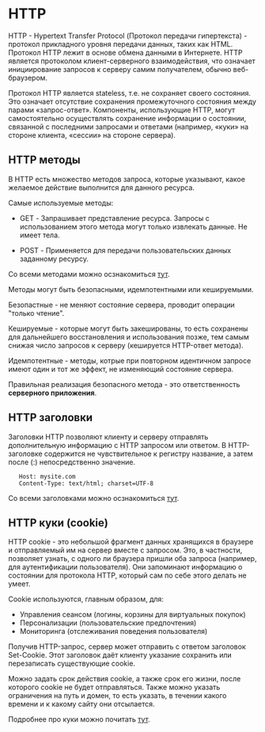 # HTTP

HTTP - Hypertext Transfer Protocol (Протокол передачи гипертекста) - протокол прикладного уровня передачи данных, таких как HTML. Протокол HTTP лежит в основе обмена данными в Интернете. HTTP является протоколом клиент-серверного взаимодействия, что означает инициирование запросов к серверу самим получателем, обычно веб-браузером.

Протокол HTTP является stateless, т.е. не сохраняет своего состояния. Это означает отсутствие сохранения промежуточного состояния между парами «запрос-ответ». Компоненты, использующие HTTP, могут самостоятельно осуществлять сохранение информации о состоянии, связанной с последними запросами и ответами (например, «куки» на стороне клиента, «сессии» на стороне сервера).

## HTTP методы

В HTTP есть множество методов запроса, которые указывают, какое желаемое действие выполнится для данного ресурса.

Самые используемые методы:

* GET - Запрашивает представление ресурса. Запросы с использованием этого метода могут только извлекать данные. Не имеет тела.

* POST - Применяется для передачи пользовательских данных заданному ресурсу.

Со всеми методами можно осзнакомиться [тут](https://developer.mozilla.org/ru/docs/Web/HTTP/Methods).

Методы могут быть безопасными, идемпотентными или кешируемыми.

Безопастные - не меняют состояние сервера, проводит операции "только чтение".

Кешируемые - которые могут быть закешированы, то есть сохранены для дальнейшего восстановления и использования позже, тем самым снижая число запросов к серверу (кешируется HTTP-ответ метода).

Идемпотентные - методы, котрые при повторном идентичном запросе имеют один и тот же эффект, не изменяющий состояние сервера.

Правильная реализация безопасного метода - это ответственность **серверного приложения**.

## HTTP заголовки

Заголовки HTTP позволяют клиенту и серверу отправлять дополнительную информацию с HTTP запросом или ответом. В HTTP-заголовке содержится не чувствительное к регистру название, а затем после (:) непосредственно значение.

```
   Host: mysite.com
   Content-Type: text/html; charset=UTF-8
``` 

Со всеми заголовками можно осзнакомиться [тут](https://developer.mozilla.org/ru/docs/Web/HTTP/Headers).

## HTTP куки (cookie)

HTTP cookie - это небольшой фрагмент данных хранящихся в браузере и отправляемый им на сервер вместе с запросом. Это, в частности, позволяет узнать, с одного ли браузера пришли оба запроса (например, для аутентификации пользователя). Они запоминают информацию о состоянии для протокола HTTP, который сам по себе этого делать не умеет.

Cookie используются, главным образом, для:

* Управления сеансом (логины, корзины для виртуальных покупок)
* Персонализации (пользовательские предпочтения)
* Мониторинга (отслеживания поведения пользователя)

Получив HTTP-запрос, сервер может отправить с ответом заголовок Set-Cookie. Этот заголовок даёт клиенту указание сохранить или перезаписать существующие cookie.

Можно задать срок действия cookie, а также срок его жизни, после которого cookie не будет отправляться. Также можно указать ограничения на путь и домен, то есть указать, в течении какого времени и к какому сайту они отсылается.

Подробнее про куки можно почитать [тут](https://developer.mozilla.org/ru/docs/Web/HTTP/Cookies).